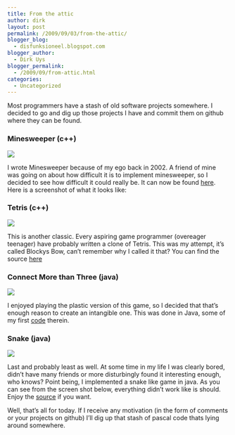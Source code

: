 ```yaml
---
title: From the attic
author: dirk
layout: post
permalink: /2009/09/03/from-the-attic/
blogger_blog:
  - disfunksioneel.blogspot.com
blogger_author:
  - Dirk Uys
blogger_permalink:
  - /2009/09/from-attic.html
categories:
  - Uncategorized
---
```

Most programmers have a stash of old software projects somewhere. I decided to go and dig up those projects I have and commit them on github where they can be found.

### Minesweeper (c++)

![]({{site.baseurl}}/img/2009/09/minesweeper.png)

I wrote Minesweeper because of my ego back in 2002. A friend of mine was going on about how difficult it is to implement minesweeper, so I decided to see how difficult it could really be. It can now be found [here][1]. Here is a screenshot of what it looks like:

### Tetris (c++)

![]({{site.baseurl}}/img/2009/09/blockysbow.png)

This is another classic. Every aspiring game programmer (overeager teenager) have probably written a clone of Tetris. This was my attempt, it&#8217;s called Blockys Bow, can&#8217;t remember why I called it that? You can find the source [here][2] 

### Connect More than Three (java)

![]({{site.baseurl}}/img/2009/09/connectmorethan3.png)

I enjoyed playing the plastic version of this game, so I decided that that&#8217;s enough reason to create an intangible one. This was done in Java, some of my first [code][3] therein.

### Snake (java)

![]({{site.baseurl}}/img/2009/09/snake.png)

Last and probably least as well. At some time in my life I was clearly bored, didn&#8217;t have many friends or more disturbingly found it interesting enough, who knows? Point being, I implemented a snake like game in java. As you can see from the screen shot below, everything didn&#8217;t work like is should. Enjoy the [source][5] if you want.

Well, that&#8217;s all for today. If I receive any motivation (in the form of comments or your projects on github) I&#8217;ll dig up that stash of pascal code thats lying around somewhere.

 [1]: http://github.com/dirkcuys/attic/tree/master/mines
 [2]: http://github.com/dirkcuys/attic/tree/master/tetris
 [3]: http://github.com/dirkcuys/attic/tree/master/connect4
 [4]: {{site.baseurl}}/img/2009/09/connectmorethan3.png
 [5]: http://github.com/dirkcuys/attic/tree/master/snake-java
 [6]: {{site.baseurl}}/img/2009/09/snake.png
